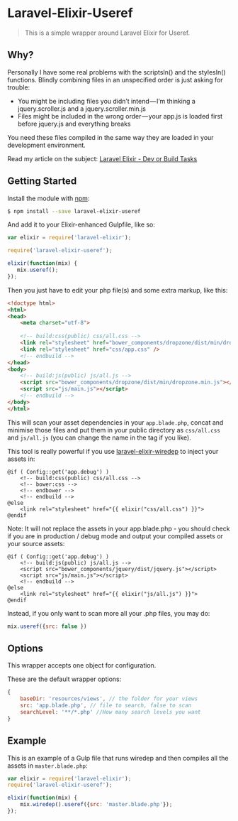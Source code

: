 # Laravel-Elixir-Useref
>This is a simple wrapper around Laravel Elixir for Useref. 

## Why?

Personally I have some real problems with the scriptsIn() and the stylesIn() functions. Blindly combining files in an unspecified order is just asking for trouble:

* You might be including files you didn’t intend — I’m thinking a jquery.scroller.js and a jquery.scroller.min.js
* Files might be included in the wrong order — your app.js is loaded first before jquery.js and everything breaks

You need these files compiled in the same way they are loaded in your development environment. 

Read my article on the subject: [Laravel Elixir - Dev or Build Tasks](https://medium.com/@morrislaptop/laravel-elixir-dev-or-Build-tasks-d5be30f16569)

## Getting Started
Install the module with [npm](https://npmjs.org):

```bash
$ npm install --save laravel-elixir-useref
```


And add it to your Elixir-enhanced Gulpfile, like so:

```javascript
var elixir = require('laravel-elixir');

require('laravel-elixir-useref');

elixir(function(mix) {
   mix.useref();
});
```

Then you just have to edit your php file(s) and some extra markup, like this:

```html
<!doctype html>
<html>
<head>
    <meta charset="utf-8">
    
    <!-- build:css(public) css/all.css -->
    <link rel="stylesheet" href="bower_components/dropzone/dist/min/dropzone.min.css" />
    <link rel="stylesheet" href="css/app.css" />
    <!-- endbuild -->
</head>
<body>
    <!-- build:js(public) js/all.js -->
    <script src="bower_components/dropzone/dist/min/dropzone.min.js"></script>
    <script src="js/main.js"></script>
    <!-- endbuild -->
</body>
</html>
```

This will scan your asset dependencies in your `app.blade.php`, concat and minimise those files and put them in your public directory as `css/all.css` and `js/all.js` (you can change the name in the tag if you like). 

This tool is really powerful if you use [laravel-elixir-wiredep](https://github.com/FabioAntunes/laravel-elixir-wiredep) to inject your assets in:

    @if ( Config::get('app.debug') )
        <!-- build:css(public) css/all.css -->
        <!-- bower:css -->
        <!-- endbower -->
        <!-- endbuild -->
    @else
        <link rel="stylesheet" href="{{ elixir("css/all.css") }}">
    @endif

Note: It will not replace the assets in your app.blade.php - you should check if you are in production / debug mode and output your compiled assets or your source assets:

    @if ( Config::get('app.debug') )
        <!-- build:js(public) js/all.js -->
        <script src="bower_components/jquery/dist/jquery.js"></script>
        <script src="js/main.js"></script>
        <!-- endbuild -->
    @else
        <link rel="stylesheet" href="{{ elixir("js/all.js") }}">
    @endif

Instead, if you only want to scan more all your .php files, you may do:

```javascript
mix.useref({src: false })
```


## Options
This wrapper accepts one object for configuration.

These are the default wrapper options:
```javascript
{
    baseDir: 'resources/views', // the folder for your views
    src: 'app.blade.php', // file to search, false to scan
    searchLevel: '**/*.php' //How many search levels you want
}
```

## Example
This is an example of a Gulp file that runs wiredep and then compiles all the assets in `master.blade.php`:

```javascript
var elixir = require('laravel-elixir');
require('laravel-elixir-useref');

elixir(function(mix) {
    mix.wiredep().useref({src: 'master.blade.php'});
});
```
